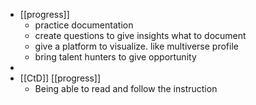 - [[progress]]
	- practice documentation
	- create questions to give insights what to document
	- give a platform to visualize. like multiverse profile
	- bring talent hunters to give opportunity
-
- [[CtD]] [[progress]]
	- Being able to read and follow the instruction